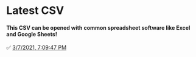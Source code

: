 # Latest CSV
#### This CSV can be opened with common spreadsheet software like Excel and Google Sheets!
✅ [3/7/2021, 7:09:47 PM](https://storage.googleapis.com/ptdp-staging.appspot.com/exports/canonical_facilities_1615162185261.csv)